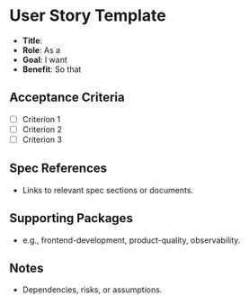 # User Story Template

- **Title**: <Feature or story title>
- **Role**: As a <persona>
- **Goal**: I want <capability>
- **Benefit**: So that <business value>

## Acceptance Criteria
- [ ] Criterion 1
- [ ] Criterion 2
- [ ] Criterion 3

## Spec References
- Links to relevant spec sections or documents.

## Supporting Packages
- e.g., frontend-development, product-quality, observability.

## Notes
- Dependencies, risks, or assumptions.
